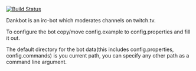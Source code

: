 [![Build Status](https://travis-ci.org/Dankeroni/Dankbot.svg?branch=master)](https://travis-ci.org/Dankeroni/Dankbot)

Dankbot is an irc-bot which moderates channels on twitch.tv.

To configure the bot copy/move config.example to config.properties and fill it out.

The default directory for the bot data(this includes config.properties, config.commands) is you current path, you can specify any other path as a command line argument.
